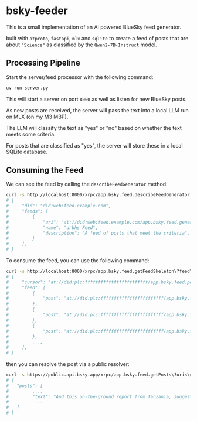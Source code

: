 # bsky-feeder

This is a small implementation of an AI powered BlueSky feed generator.

built with `atproto`, `fastapi`, `mlx` and `sqlite` to create a feed of posts that are about `"Science"` as classified by the `Qwen2-7B-Instruct` model.

## Processing Pipeline

Start the server/feed processor with the following command:

```bash
uv run server.py
```

This will start a server on port `8000` as well as listen for new BlueSky posts.

As new posts are received, the server will pass the text into a local LLM run on MLX (on my M3 MBP).

The LLM will classify the text as "yes" or "no" based on whether the text meets some criteria.

For posts that are classified as "yes", the server will store these in a local SQLite database.

## Consuming the Feed

We can see the feed by calling the `describeFeedGenerator` method:

```bash
curl -s http://localhost:8000/xrpc/app.bsky.feed.describeFeedGenerator | jq
# {
#     "did": "did:web:feed.example.com",
#     "feeds": [
#         {
#             "uri": "at://did:web:feed.example.com/app.bsky.feed.generator/drbh-feed",
#             "name": "drbhs Feed",
#             "description": "A feed of posts that meet the criteria",
#         }
#     ],
# }
```

To consume the feed, you can use the following command:

```bash
curl -s http://localhost:8000/xrpc/app.bsky.feed.getFeedSkeleton\?feed\=at://did:web:feed.example.com/app.bsky.feed.generator/drbh-feed | jq
# {
#     "cursor": "at://did:plc:ffffffffffffffffffffffff/app.bsky.feed.post/abcd",
#     "feed": [
#         {
#             "post": "at://did:plc:ffffffffffffffffffffffff/app.bsky.feed.post/abcd1"
#         },
#         {
#             "post": "at://did:plc:ffffffffffffffffffffffff/app.bsky.feed.post/abcd2"
#         },
#         {
#             "post": "at://did:plc:ffffffffffffffffffffffff/app.bsky.feed.post/abcd3"
#         },
#         ...,
#     ],
# }
```

then you can resolve the post via a public resolver:

```bash
curl -s https://public.api.bsky.app/xrpc/app.bsky.feed.getPosts\?uris\=at://did:plc:ffffffffffffffffffffffff/app.bsky.feed.post/abcd | jq
# {
#   "posts": [
#         ....
#         "text": "And this on-the-ground report from Tanzania, suggesting a positive impact on local manufacturing output..."
#          ...
#   ]
# }

```
